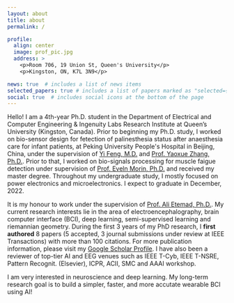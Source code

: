 ```yaml
---
layout: about
title: about
permalink: /

profile:
  align: center
  image: prof_pic.jpg
  address: >
    <p>Room 706, 19 Union St, Queen's University</p>
    <p>Kingston, ON, K7L 3N9</p>

news: true  # includes a list of news items
selected_papers: true # includes a list of papers marked as "selected={true}"
social: true  # includes social icons at the bottom of the page
---
```


Hello! I am a 4th-year Ph.D. student in the Department of Electrical and Computer Engineering & Ingenuity Labs Research Institute at Queen’s University (Kingston, Canada). Prior to beginning my Ph.D. study, I worked on bio-sensor design for fetection of palinesthesia status after anaesthesia care for infant patients, at Peking University People's Hospital in Beijing, China, under the supervision of [Yi Feng, M.D.](https://english.pkuph.cn/html/care/departments/medica/Pain_Medicine/324.html) and [Prof. Yaoxue Zhang, Ph.D.](https://www.cs.tsinghua.edu.cn/csen/info/1059/4004.htm). Prior to that, I worked on bio-signals processing for muscle faigue detection under supervision of [Prof. Eveln Morin, Ph.D.](https://www.ece.queensu.ca/people/E-L-Morin/index.html) and received my master degree. Throughout my undergraduate study, I mostly focused on power electronics and microelectronics. I expect to graduate in December, 2022.

It is my honour to work under the supervision of [Prof. Ali Etemad, Ph.D.](https://www.aiimlab.com/director). My current research interests lie in the area of electroencephalography, brain computer interface (BCI), deep learning, semi-supervised learning and riemannian geometry. During the first 3 years of my PhD research, I **first authored** 8 papers (5 accepted, 3 journal submissions under review at IEEE Transactions) with more than 100 citations. For more publication information, please visit my [Google Scholar Profile](https://scholar.google.ca/citations?user=ITguoVwAAAAJ&hl=en&oi=ao).
I have also been a reviewer of top-tier AI and EEG venues such as IEEE T-Cyb, IEEE T-NSRE, Pattern Recognit. (Elsevier), ICPR, ACII, SMC and AAAI workshop. 

I am very interested in neuroscience and deep learning. My long-term research goal is to build a simpler, faster, and more accutate wearable BCI using AI! 


